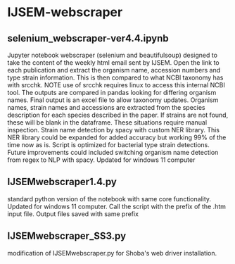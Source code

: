 # IJSEM-webscraper

## selenium_webscraper-ver4.4.ipynb
Jupyter notebook webscraper (selenium and beautifulsoup) designed to take the content of the weekly html email sent by IJSEM. Open the link to each publication and extract the organism name, accession numbers and type strain information. This is then compared to what NCBI taxonomy has with srcchk. NOTE use of srcchk requires linux to access this internal NCBI tool. The outputs are compared in pandas looking for differing organism names. Final output is an excel file to allow taxonomy updates. 
Organism names, strain names and accessions are extracted from the species description for each species described in the paper. 
If strains are not found, these will be blank in the dataframe. These situations require manual inspection. 
Strain name detection by spacy with custom NER library. This NER library could be expanded for added accuracy but working 99% of the time now as is. 
Script is optimized for bacterial type strain detections. Future improvements could included switching organism name detection from regex to NLP with spacy. Updated for windows 11 computer 

## IJSEMwebscraper1.4.py 
standard python version of the notebook with same core functionality. Updated for windows 11 computer. Call the script with the prefix of the .htm input file. Output files saved with same prefix
## IJSEMwebscraper_SS3.py 
modification of IJSEMwebscraper.py for Shoba's web driver installation. 
